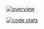 [![overview](https://github-readme-stats.vercel.app/api?username=CccrizzZ&theme=midnight-purple)](https://github.com/CccrizzZ)

[![code stats](https://github-readme-stats.vercel.app/api/top-langs?username=CccrizzZ&theme=midnight-purple)](https://github.com/CccrizzZ)
